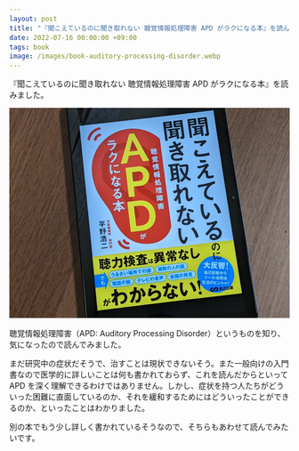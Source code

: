 ```yaml
---
layout: post
title: "『聞こえているのに聞き取れない 聴覚情報処理障害 APD がラクになる本』を読んだ"
date: 2022-07-16 00:00:00 +09:00
tags: book
image: /images/book-auditory-processing-disorder.webp
---
```


『聞こえているのに聞き取れない 聴覚情報処理障害 APD がラクになる本』を読みました。

![表紙](/images/book-auditory-processing-disorder.webp)

聴覚情報処理障害（APD: Auditory Processing Disorder）というものを知り、気になったので読んでみました。

まだ研究中の症状だそうで、治すことは現状できないそう。また一般向けの入門書なので医学的に詳しいことは何も書かれておらず、これを読んだからといって APD を深く理解できるわけではありません。しかし、症状を持つ人たちがどういった困難に直面しているのか、それを緩和するためにはどういったことができるのか、といったことはわかりました。

別の本でもう少し詳しく書かれているそうなので、そちらもあわせて読んでみたいです。